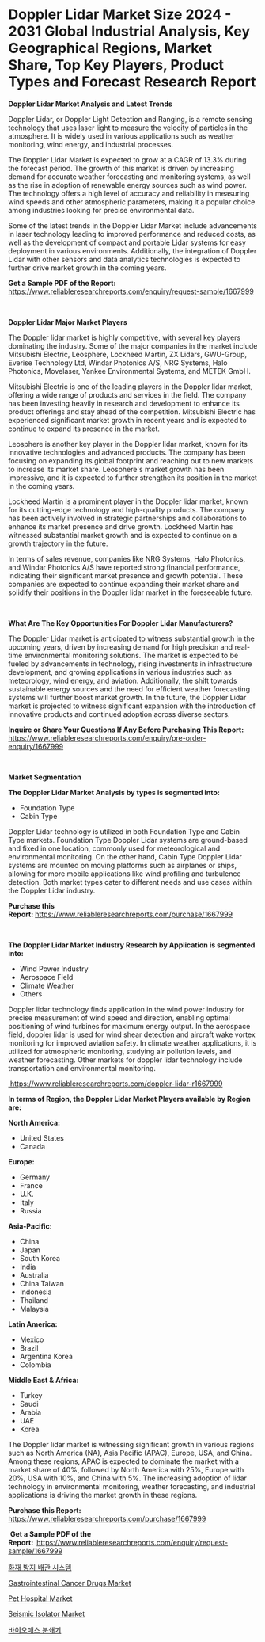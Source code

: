 <p><h1>Doppler Lidar Market Size 2024 - 2031 Global Industrial Analysis, Key Geographical Regions, Market Share, Top Key Players, Product Types and Forecast Research Report</h1></p><p><strong>Doppler Lidar Market Analysis and Latest Trends</strong></p>
<p><p>Doppler Lidar, or Doppler Light Detection and Ranging, is a remote sensing technology that uses laser light to measure the velocity of particles in the atmosphere. It is widely used in various applications such as weather monitoring, wind energy, and industrial processes. </p><p>The Doppler Lidar Market is expected to grow at a CAGR of 13.3% during the forecast period. The growth of this market is driven by increasing demand for accurate weather forecasting and monitoring systems, as well as the rise in adoption of renewable energy sources such as wind power. The technology offers a high level of accuracy and reliability in measuring wind speeds and other atmospheric parameters, making it a popular choice among industries looking for precise environmental data.</p><p>Some of the latest trends in the Doppler Lidar Market include advancements in laser technology leading to improved performance and reduced costs, as well as the development of compact and portable Lidar systems for easy deployment in various environments. Additionally, the integration of Doppler Lidar with other sensors and data analytics technologies is expected to further drive market growth in the coming years.</p></p>
<p><strong>Get a Sample PDF of the Report:&nbsp;</strong> <a href="https://www.reliableresearchreports.com/enquiry/request-sample/1667999">https://www.reliableresearchreports.com/enquiry/request-sample/1667999</a></p>
<p>&nbsp;</p>
<p><strong>Doppler Lidar Major Market Players</strong></p>
<p><p>The Doppler lidar market is highly competitive, with several key players dominating the industry. Some of the major companies in the market include Mitsubishi Electric, Leosphere, Lockheed Martin, ZX Lidars, GWU-Group, Everise Technology Ltd, Windar Photonics A/S, NRG Systems, Halo Photonics, Movelaser, Yankee Environmental Systems, and METEK GmbH.</p><p>Mitsubishi Electric is one of the leading players in the Doppler lidar market, offering a wide range of products and services in the field. The company has been investing heavily in research and development to enhance its product offerings and stay ahead of the competition. Mitsubishi Electric has experienced significant market growth in recent years and is expected to continue to expand its presence in the market.</p><p>Leosphere is another key player in the Doppler lidar market, known for its innovative technologies and advanced products. The company has been focusing on expanding its global footprint and reaching out to new markets to increase its market share. Leosphere's market growth has been impressive, and it is expected to further strengthen its position in the market in the coming years.</p><p>Lockheed Martin is a prominent player in the Doppler lidar market, known for its cutting-edge technology and high-quality products. The company has been actively involved in strategic partnerships and collaborations to enhance its market presence and drive growth. Lockheed Martin has witnessed substantial market growth and is expected to continue on a growth trajectory in the future.</p><p>In terms of sales revenue, companies like NRG Systems, Halo Photonics, and Windar Photonics A/S have reported strong financial performance, indicating their significant market presence and growth potential. These companies are expected to continue expanding their market share and solidify their positions in the Doppler lidar market in the foreseeable future.</p></p>
<p>&nbsp;</p>
<p><strong>What Are The Key Opportunities For Doppler Lidar Manufacturers?</strong></p>
<p><p>The Doppler Lidar market is anticipated to witness substantial growth in the upcoming years, driven by increasing demand for high precision and real-time environmental monitoring solutions. The market is expected to be fueled by advancements in technology, rising investments in infrastructure development, and growing applications in various industries such as meteorology, wind energy, and aviation. Additionally, the shift towards sustainable energy sources and the need for efficient weather forecasting systems will further boost market growth. In the future, the Doppler Lidar market is projected to witness significant expansion with the introduction of innovative products and continued adoption across diverse sectors.</p></p>
<p><strong>Inquire or Share Your Questions If Any Before Purchasing This Report:</strong> <a href="https://www.reliableresearchreports.com/enquiry/pre-order-enquiry/1667999">https://www.reliableresearchreports.com/enquiry/pre-order-enquiry/1667999</a></p>
<p>&nbsp;</p>
<p><strong>Market Segmentation</strong></p>
<p><strong>The Doppler Lidar Market Analysis by types is segmented into:</strong></p>
<p><ul><li>Foundation Type</li><li>Cabin Type</li></ul></p>
<p><p>Doppler Lidar technology is utilized in both Foundation Type and Cabin Type markets. Foundation Type Doppler Lidar systems are ground-based and fixed in one location, commonly used for meteorological and environmental monitoring. On the other hand, Cabin Type Doppler Lidar systems are mounted on moving platforms such as airplanes or ships, allowing for more mobile applications like wind profiling and turbulence detection. Both market types cater to different needs and use cases within the Doppler Lidar industry.</p></p>
<p><strong>Purchase this Report:&nbsp;</strong><a href="https://www.reliableresearchreports.com/purchase/1667999">https://www.reliableresearchreports.com/purchase/1667999</a></p>
<p>&nbsp;</p>
<p><strong>The Doppler Lidar Market Industry Research by Application is segmented into:</strong></p>
<p><ul><li>Wind Power Industry</li><li>Aerospace Field</li><li>Climate Weather</li><li>Others</li></ul></p>
<p><p>Doppler lidar technology finds application in the wind power industry for precise measurement of wind speed and direction, enabling optimal positioning of wind turbines for maximum energy output. In the aerospace field, doppler lidar is used for wind shear detection and aircraft wake vortex monitoring for improved aviation safety. In climate weather applications, it is utilized for atmospheric monitoring, studying air pollution levels, and weather forecasting. Other markets for doppler lidar technology include transportation and environmental monitoring.</p></p>
<p><a href="https://www.reliableresearchreports.com/doppler-lidar-r1667999">&nbsp;https://www.reliableresearchreports.com/doppler-lidar-r1667999</a></p>
<p><strong>In terms of Region, the Doppler Lidar Market Players available by Region are:</strong></p>
<p>
    <p> <strong> North America: </strong>
        <ul>
            <li>United States</li>
            <li>Canada</li>
        </ul>
        </p> 
    <p> <strong> Europe: </strong>
        <ul>
            <li>Germany</li>
            <li>France</li>
            <li>U.K.</li>
            <li>Italy</li>
            <li>Russia</li>
        </ul>
        </p> 
    <p> <strong> Asia-Pacific: </strong>
        <ul>
            <li>China</li>
            <li>Japan</li>
            <li>South Korea</li>
            <li>India</li>
            <li>Australia</li>
            <li>China Taiwan</li>
            <li>Indonesia</li>
            <li>Thailand</li>
            <li>Malaysia</li>
        </ul>
        </p> 
    <p> <strong> Latin America: </strong>
        <ul>
            <li>Mexico</li>
            <li>Brazil</li>
            <li>Argentina Korea</li>
            <li>Colombia</li>
        </ul>
        </p> 
    <p> <strong> Middle East & Africa: </strong>
        <ul>
            <li>Turkey</li>
            <li>Saudi</li>
            <li>Arabia</li>
            <li>UAE</li>
            <li>Korea</li>
        </ul>
    </p>
    </p>
<p><p>The Doppler lidar market is witnessing significant growth in various regions such as North America (NA), Asia Pacific (APAC), Europe, USA, and China. Among these regions, APAC is expected to dominate the market with a market share of 40%, followed by North America with 25%, Europe with 20%, USA with 10%, and China with 5%. The increasing adoption of lidar technology in environmental monitoring, weather forecasting, and industrial applications is driving the market growth in these regions.</p></p>
<p><strong>Purchase this Report: </strong><a href="https://www.reliableresearchreports.com/purchase/1667999">https://www.reliableresearchreports.com/purchase/1667999</a></p>
<p>&nbsp;<strong>Get a Sample PDF of the Report:&nbsp;&nbsp;</strong><a href="https://www.reliableresearchreports.com/enquiry/request-sample/1667999">https://www.reliableresearchreports.com/enquiry/request-sample/1667999</a></p>
<p><strong></strong></p>
<p><p><a href="https://medium.com/@dayanarunolfsdottir/2024-2031%EB%85%84-%EA%B8%B0%EA%B0%84%EC%9D%84-%EB%8C%80%EC%83%81%EC%9C%BC%EB%A1%9C-%EC%98%88%EC%B8%A1%EB%90%9C-%EC%86%8C%EB%B0%A9%EB%B0%B0%EA%B4%80-%EC%8B%9C%EC%8A%A4%ED%85%9C-%EC%8B%9C%EC%9E%A5-%EB%8F%99%ED%96%A5-%EB%B0%8F-%EC%8B%9C%EC%9E%A5-%EB%B6%84%EC%84%9D-65d03f20c4da">화재 방지 배관 시스템</a></p><p><a href="https://www.linkedin.com/pulse/analyzing-gastrointestinal-cancer-drugs-market-global-industry-yyqqf">Gastrointestinal Cancer Drugs Market</a></p><p><a href="https://github.com/juancolorado15/Market-Research-Report-List-2/blob/main/pet-hospital-market.md">Pet Hospital Market</a></p><p><a href="https://github.com/mahnoor2003/Market-Research-Report-List-4/blob/main/seismic-isolator-market.md">Seismic Isolator Market</a></p><p><a href="https://medium.com/@elod.85/%EB%B0%94%EC%9D%B4%EC%98%A4%EB%A7%A4%EC%8A%A4-%ED%8D%BC%EB%B2%84%EB%9D%BC%EC%9D%B4%EC%A0%80-%EC%8B%9C%EC%9E%A5-%EB%B3%B4%EA%B3%A0%EC%84%9C%EB%8A%94-%EC%9D%B4-%EC%8B%9C%EC%9E%A5%EC%9D%98-%EC%B5%9C%EC%8B%A0-%ED%8A%B8%EB%A0%8C%EB%93%9C%EC%99%80-%EC%84%B1%EC%9E%A5-%EA%B8%B0%ED%9A%8C%EB%A5%BC-%EB%B3%B4%EC%97%AC%EC%A4%8D%EB%8B%88%EB%8B%A4-684e126093ff">바이오매스 분쇄기</a></p></p>